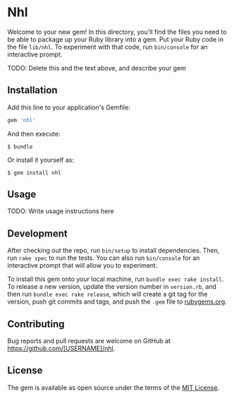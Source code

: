 # Nhl

Welcome to your new gem! In this directory, you'll find the files you need to be able to package up your Ruby library into a gem. Put your Ruby code in the file `lib/nhl`. To experiment with that code, run `bin/console` for an interactive prompt.

TODO: Delete this and the text above, and describe your gem

## Installation

Add this line to your application's Gemfile:

```ruby
gem 'nhl'
```

And then execute:

    $ bundle

Or install it yourself as:

    $ gem install nhl

## Usage

TODO: Write usage instructions here

## Development

After checking out the repo, run `bin/setup` to install dependencies. Then, run `rake spec` to run the tests. You can also run `bin/console` for an interactive prompt that will allow you to experiment.

To install this gem onto your local machine, run `bundle exec rake install`. To release a new version, update the version number in `version.rb`, and then run `bundle exec rake release`, which will create a git tag for the version, push git commits and tags, and push the `.gem` file to [rubygems.org](https://rubygems.org).

## Contributing

Bug reports and pull requests are welcome on GitHub at https://github.com/[USERNAME]/nhl.

## License

The gem is available as open source under the terms of the [MIT License](http://opensource.org/licenses/MIT).
